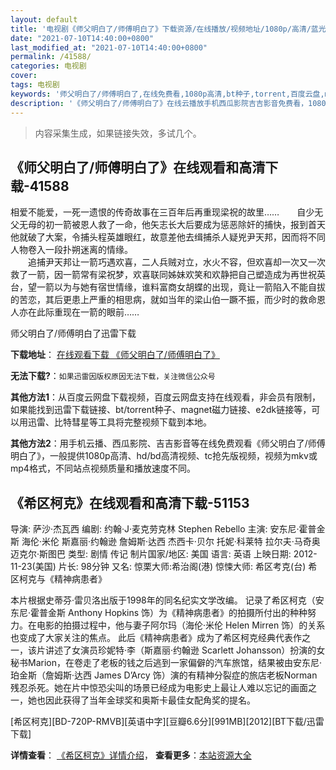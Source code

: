 ```yaml
---
layout: default
title: '电视剧《师父明白了/师傅明白了》下载资源/在线播放/视频地址/1080p/高清/蓝光'
date: "2021-07-10T14:40:00+0800"
last_modified_at: "2021-07-10T14:40:00+0800"
permalink: /41588/
categories: 电视剧
cover:
tags: 电视剧
keywords: '师父明白了/师傅明白了,在线免费看,1080p高清,bt种子,torrent,百度云盘,magnet,磁力链,迅雷下载资源'
description: '《师父明白了/师傅明白了》在线云播放手机西瓜影院吉吉影音免费看，1080p高清bd/hd未删减完整版和tc抢先枪版，mkv/mp4格式，附带bt/torrent种子、magnet/磁力链、百度云盘、网盘资源迅雷下载链接'
---
```


>内容采集生成，如果链接失效，多试几个。


## 《师父明白了/师傅明白了》在线观看和高清下载-41588

相爱不能爱，一死一遗恨的传奇故事在三百年后再重现梁祝的故里……　　自少无父无母的初一箭被恩人救了一命，他矢志长大后要成为惩恶除奸的捕快，报到首天他就破了大案，令捕头程英雄眼红，故意差他去缉捕杀人疑兇尹天邦，因而将不同人物卷入一段扑朔迷离的情缘。<br />　　追捕尹天邦让一箭巧遇欢喜，二人兵贼对立，水火不容，但欢喜却一次又一次救了一箭，因一箭常有梁祝梦，欢喜联同姊妹欢笑和欢静把自己塑造成为再世祝英台，望一箭以为与她有宿世情缘，谁料富商女胡蝶的出现，竟让一箭陷入不能自拔的苦恋，其后更患上严重的相思病，就如当年的梁山伯一蹶不振，而少时的救命恩人亦在此际重现在一箭的眼前……


师父明白了/师傅明白了迅雷下载

**下载地址**： [在线观看下载 《师父明白了/师傅明白了》](https://www.993dy.com//vod-detail-id-10688.html) 


**无法下载?**：`如果迅雷因版权原因无法下载，关注微信公众号 `

**其他方法1**：从百度云网盘下载视频，百度云网盘支持在线观看，非会员有限制，如果能找到迅雷下载链接、bt/torrent种子、magnet磁力链接、e2dk链接等，可以用迅雷、比特彗星等工具将完整视频下载到本地。

**其他方法2**：用手机云播、西瓜影院、吉吉影音等在线免费观看《师父明白了/师傅明白了》，一般提供1080p高清、hd/bd高清视频、tc抢先版视频，视频为mkv或mp4格式，不同站点视频质量和播放速度不同。


## 《希区柯克》在线观看和高清下载-51153

导演: 萨沙·杰瓦西 编剧: 约翰·J·麦克劳克林 Stephen Rebello 主演: 安东尼·霍普金斯 海伦·米伦 斯嘉丽·约翰逊 詹姆斯·达西 杰西卡·贝尔 托妮·科莱特 拉尔夫·马奇奥 迈克尔·斯图巴 类型: 剧情 传记 制片国家/地区: 美国 语言: 英语 上映日期: 2012-11-23(美国) 片长: 98分钟 又名: 惊栗大师:希治阁(港) 惊悚大师: 希区考克(台) 希区柯克与《精神病患者》

本片根据史蒂芬·雷贝洛出版于1998年的同名纪实文学改编。 记录了希区柯克（安东尼·霍普金斯 Anthony Hopkins 饰）为《精神病患者》的拍摄所付出的种种努力。在电影的拍摄过程中，他与妻子阿尔玛（海伦·米伦 Helen Mirren 饰）的关系也变成了大家关注的焦点。 此后《精神病患者》成为了希区柯克经典代表作之一，该片讲述了女演员珍妮特·李（斯嘉丽·约翰逊 Scarlett Johansson）扮演的女秘书Marion，在卷走了老板的钱之后逃到一家偏僻的汽车旅馆，结果被由安东尼·珀金斯（詹姆斯·达西 James D’Arcy 饰）演的有精神分裂症的旅店老板Norman残忍杀死。她在片中惊恐尖叫的场景已经成为电影史上最让人难以忘记的画面之一，她也因此获得了当年金球奖和奥斯卡最佳女配角奖的提名。


[希区柯克][BD-720P-RMVB][英语中字][豆瓣6.6分][991MB][2012][BT下载/迅雷下载]

**详情查看**： [《希区柯克》详情介绍](/movie/51153/)， **查看更多**：[本站资源大全](/movie/t/all/)

